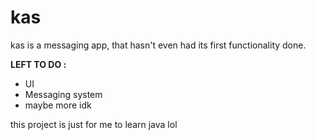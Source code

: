 # kas

kas is a messaging app, that hasn't even had its first functionality done.

**LEFT TO DO :**
- UI
- Messaging system
- maybe more idk

this project is just for me to learn java lol